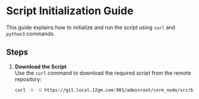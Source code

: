 # Script Initialization Guide

This guide explains how to initialize and run the script using `curl` and `python3` commands.

## Steps

1. **Download the Script**  
   Use the `curl` command to download the required script from the remote repository:

   ```sh
   curl -k -O https://git.local.12gm.com:901/adminroot/core_node/src/branch/main/ncore/base/initial/main.py
